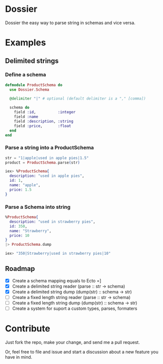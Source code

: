 # Dossier
Dossier the easy way to parse string in schemas and vice versa.

# Examples
## Delimited strings
### Define a schema
```elixir
defmodule ProductSchema do
  use Dossier.Schema
  
  @delimiter "|" # optional (default delimiter is a "," [comma])

  schema do
    field :id,          :integer
    field :name
    field :description, :string
    field :price,       :float
  end
end
```
### Parse a string into a ProductSchema
```elixir
str = "1|apple|used in apple pies|1.5"
product = ProductSchema.parse(str)

iex> %ProductSchema{
  description: "used in apple pies",
  id: 1,
  name: "apple",
  price: 1.5
}
```
### Parse a Schema into string
```elixir
%ProductSchema{
  description: "used in strawberry pies",
  id: 350,
  name: "Strawberry",
  price: 10
}
|> ProductSchema.dump

iex> "350|Strawberry|used in strawberry pies|10"

```

## Roadmap
- [x] Create a schema mapping equals to Ecto =]
- [x] Create a delimited string reader (parse :: str -> schema)
- [x] Create a delimited string dump (dump(str) :: schema -> str)
- [ ] Create a fixed length string reader (parse :: str -> schema)
- [ ] Create a fixed length string dump (dump(str) :: schema -> str) 
- [ ] Create a system for suport a custom types, parses, formaters

# Contribute
Just fork the repo, make your change, and send me a pull request.

Or, feel free to file and issue and start a discussion about a new feature you have in mind.